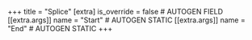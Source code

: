 +++
title = "Splice"
[extra]
is_override = false # AUTOGEN FIELD
[[extra.args]]
name = "Start" # AUTOGEN STATIC
[[extra.args]]
name = "End" # AUTOGEN STATIC
+++
